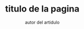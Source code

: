 ---
articleName : nombre del articulo e identificador unico

# Para las Cards

iconName: nombre del archivo que se usara como icono
summary : resumen del articulo

# Metadatos

layout: ../../../layout/ArticleLayout.astro
title: titulo de la pagina
description: descripcion de la pagina
keywords : ["keyword","keyword"]

# Adjuntar

author: autor del artidulo
partners : ["socio del articulo" , "socio del articulo"] # campo opcional
banner: "link a la imagen del banner" # campo opcional
pubDate: 2022-08-08
references : [
    ["nombre" , "link a la referencia"],
    ["nombre" , "link a la referencia"],
] # campo opcional
---